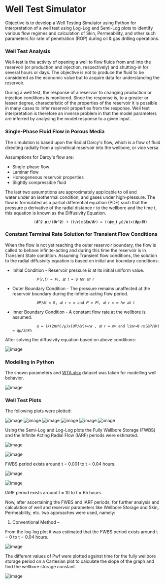 # Well Test Simulator

Objective is to develop a Well Testing Simulator using Python for interpretation of a well test using Log-Log and Semi-Log plots to identify various flow regimes and calculation of Skin, Permeability, and other such parameters.for rate of penetration (ROP) during oil & gas drilling operations.

### Well Test Analysis

Well-test is the activity of opening a well to flow fluids from and into the reservoir (or production and injection, respectively) and shutting-in for several hours or days. The objective is not to produce the fluid to be considered as the economic value but to acquire data for understanding the reservoir.

During a well test, the response of a reservoir to changing production or injection conditions is monitored. Since the response is, to a greater or lesser degree, characteristic of the properties of the reservoir it is possible in many cases to infer reservoir properties from the response. Well test interpretation is therefore an inverse problem in that the model parameters are inferred by analysing the model response to a given input.

### Single-Phase Fluid Flow in Porous Media 

The simulation is based upon the Radial Darcy's flow, which is a flow of fluid directing radially from a cylindrical reservoir into the wellbore, or vice versa.

Assumptions for Darcy's flow are: 
  * Single-phase flow
  * Laminar flow
  * Homogeneous reservoir properties
  * Slightly compressible fluid

The last two assumptions are approximately applicable to oil and water under an isothermal condition, and gases under high-pressure. The flow is formulated as a partial differential equation (PDE) such that the pressure p derivative of the radial distance r to the wellbore and the time t, this equation is known as the Diffusivity Equation.

                 (𝜹^𝟐 𝒑)/(𝜹𝒓^𝟐) + (𝟏/𝒓)x(𝜹𝒑/𝜹𝒓) = ((𝝓𝒄_𝒕 𝝁)/𝒌)x(𝜹𝒑/𝜹𝒕)

### Constant Terminal Rate Solution for Transient Flow Conditions

When the flow is not yet reaching the outer reservoir boundary, the flow is called to behave infinite-acting and during this time the reservoir is in Transient State condition. Assuming Transient flow conditions, the solution to the radial diffusivity equation is based on initial and boundary conditions: 
* Initial Condition - Reservoir pressure is at its initial uniform value. 
                 
                 𝑃(𝑟,𝑡) = 𝑃𝑖, 𝑎𝑡 𝑡 = 0 𝑓𝑜𝑟 𝑎𝑙𝑙 𝑟
* Outer Boundary Condition - The pressure remains unaffected at the reservoir boundary during the infinite-acting flow period. 
                 
                 𝜕𝑃/𝜕𝑡 = 0, 𝑎𝑡 𝑟 = ∞ and 𝑃 = 𝑃𝑖, 𝑎𝑡 𝑟 = ∞ 𝑓𝑜𝑟 𝑎𝑙𝑙 𝑡
* Inner Boundary Condition - A constant flow rate at the wellbore is assumed.
                 
                 𝑞 = (𝑘(2𝜋𝑟ℎ)/𝜇)x(𝜕𝑃/𝜕𝑟)𝑟=𝑟𝑤 , 𝑎𝑡 𝑟 = 𝑟𝑤 and lim𝑟→0 𝑟x(𝜕𝑃/𝜕𝑟) = 𝑞𝜇/2𝜋𝑘h

After solving the diffusivity equation based on above conditions:

![image](https://user-images.githubusercontent.com/87279526/235210374-3456e75d-a98c-4164-8655-b97cbd3930cd.png)

### Modelling in Python

The shown parameters and [WTA.xlsx](https://github.com/PreetKothari/Petroleum_Data_Science_Projects/blob/main/Well%20Testing%20Simulator/WTA.xlsx) dataset was taken for modelling well behavior. 

![image](https://user-images.githubusercontent.com/87279526/235211045-1901442c-d213-42df-8175-55797f6d846d.png)

### Well Test Plots

The following plots were plotted:

![image](https://user-images.githubusercontent.com/87279526/235212561-0252dac5-233d-494b-98d5-d7c4d328ed13.png)
![image](https://user-images.githubusercontent.com/87279526/235212581-7992bb35-2971-429e-b5db-8f9e721c3682.png)
![image](https://user-images.githubusercontent.com/87279526/235212595-60814be3-0054-473b-a656-380f3922d600.png)
![image](https://user-images.githubusercontent.com/87279526/235212612-6ffb76b4-67c3-4911-9b53-59ab2d0cb7ae.png)
![image](https://user-images.githubusercontent.com/87279526/235212631-137c1d26-3a80-4d95-a99e-94ed4da86795.png)
![image](https://user-images.githubusercontent.com/87279526/235212653-46706038-b091-465c-aa4f-6a9b89664f3c.png)


Using the Semi-Log and Log-Log plots the Fully Wellbore Storage (FWBS) and the Infinite Acting Radial Flow (IARF) periods were estimated.

![image](https://user-images.githubusercontent.com/87279526/235213272-1fc3f511-aaf3-4774-b2e4-3b61480827e9.png)

![image](https://user-images.githubusercontent.com/87279526/235213209-85a4b5d7-7efe-40b7-a0cf-dabdf6ae4843.png)

FWBS period exists around t = 0.001 to t = 0.04 hours.

![image](https://user-images.githubusercontent.com/87279526/235213301-784a9761-5f7b-461c-b482-e8b87b2852ee.png)

![image](https://user-images.githubusercontent.com/87279526/235213324-8e0f16ab-4f27-440a-8d20-a6d984cc8e6c.png)

IARF period exists around t = 10 to t = 65 hours.

Now, after ascertaining the FWBS and IARF periods, for further analysis and calculation of well and reservoir parameters like Wellbore Storage and Skin, Permeability, etc. two approaches were used, namely:

1. Conventional Method –

From the log-log plot it was estimated that the FWBS period exists around t = 0 to t = 0.04 hours.

![image](https://user-images.githubusercontent.com/87279526/235213644-40029395-cb3b-4468-89d6-f02d421a7791.png)

The different values of Pwf were plotted against time for the fully wellbore storage period on a Cartesian plot to calculate the slope of the graph and find the wellbore storage constant. 

![image](https://user-images.githubusercontent.com/87279526/235213917-e12177e3-9273-4843-a084-cbcdd2d956a1.png)

